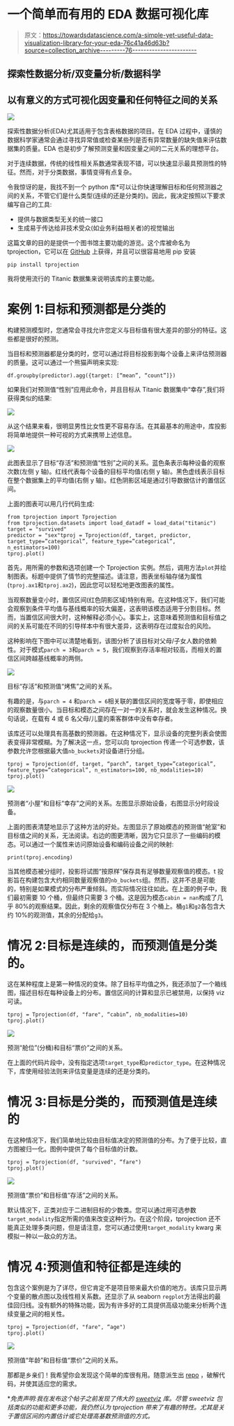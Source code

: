 # 一个简单而有用的 EDA 数据可视化库

> 原文：<https://towardsdatascience.com/a-simple-yet-useful-data-visualization-library-for-your-eda-76c41a46d63b?source=collection_archive---------76----------------------->

## 探索性数据分析/双变量分析/数据科学

## 以有意义的方式可视化因变量和任何特征之间的关系

![](img/3dc462ef1bead85c93219a6c2b881705.png)

探索性数据分析(EDA)尤其适用于包含表格数据的项目。在 EDA 过程中，谨慎的数据科学家通常会通过寻找异常值或检查某些列是否有异常数量的缺失值来评估数据集的质量。EDA 也是初步了解预测变量和因变量之间的二元关系的理想平台。

对于连续数据，传统的线性相关系数通常表现不错，可以快速显示最具预测性的特征。然而，对于分类数据，事情变得有点复杂。

令我惊讶的是，我找不到一个 python 库*可以让你快速理解目标和任何预测器之间的关系，不管它们是什么类型(连续的还是分类的)。因此，我决定按照以下要求编写自己的工具:

*   提供与数据类型无关的统一接口
*   生成易于传达给非技术受众(如业务利益相关者)的视觉输出

这篇文章的目的是提供一个图书馆主要功能的游览。这个库被命名为 tprojection，它可以在 [GitHub](https://github.com/greghor/tprojection) 上获得，并且可以很容易地用 pip 安装

```
pip install tprojection
```

我将使用流行的 Titanic 数据集来说明该库的主要功能。

# 案例 1:目标和预测都是分类的

构建预测模型时，您通常会寻找允许您定义与目标值有很大差异的部分的特征。这些都是很好的预测。

当目标和预测器都是分类的时，您可以通过将目标投影到每个设备上来评估预测器的质量。这可以通过一个熊猫声明来实现:

```
df.groupby(predictor).agg({target: [“mean”, “count”]})
```

如果我们对预测值“性别”应用此命令，并且目标从 Titanic 数据集中“幸存”,我们将获得类似的结果:

![](img/81d2bbe37df7bed8c56d1bc2194f6fa4.png)

从这个结果来看，很明显男性比女性更不容易存活。在其最基本的用途中，库投影将简单地提供一种可视的方式来携带上述信息。

![](img/a41b07b0e66e541f9aaa5f4b4339a7c4.png)

此图表显示了目标“存活”和预测值“性别”之间的关系。蓝色条表示每种设备的观察次数(左侧 y 轴)。红线代表每个设备的目标平均值(右侧 y 轴)。黑色虚线表示目标在整个数据集上的平均值(右侧 y 轴)。红色阴影区域是通过引导数据估计的置信区间。

上面的图表可以用几行代码生成:

```
from tprojection import Tprojection
from tprojection.datasets import load_datadf = load_data("titanic")
target = "survived"
predictor = "sex"tproj = Tprojection(df, target, predictor, target_type=”categorical”, feature_type=”categorical”, n_estimators=100)
tproj.plot()
```

首先，用所需的参数和选项创建一个 Tprojection 实例。然后，调用方法`plot`并绘制图表。标题中提供了情节的完整描述。请注意，图表坐标轴存储为属性(`tproj.ax1`和`tproj.ax2`)，因此您可以轻松地更改图表的属性。

当观察数量变小时，置信区间(红色阴影区域)特别有用。在这种情况下，我们可能会观察到条件平均值与基线概率的较大偏差，这表明该模态适用于分割目标。然而，当置信区间很大时，这种解释必须小心。事实上，这意味着预测值和目标值之间的关系可能在不同的引导样本中有很大差异，这表明存在过度拟合的风险。

这种影响在下图中可以清楚地看到，该图分析了该目标对父母/子女人数的依赖性。对于模式`parch = 3`和`parch = 5`，我们观察到存活率相对较高，而相关的置信区间跨越基线概率的两侧。

![](img/9c482210910a1009440cdd8a23287f33.png)

目标“存活”和预测值“烤焦”之间的关系。

有趣的是，与`parch = 4` 和`parch = 6`相关联的置信区间的宽度等于零，即使相应的观察数量很小。当目标和模态之间存在一对一的关系时，就会发生这种情况。换句话说，在载有 4 或 6 名父母/儿童的乘客群体中没有幸存者。

该库还可以处理具有高基数的预测器。在这种情况下，显示设备的完整列表会使图表变得非常模糊。为了解决这一点，您可以向 tprojection 传递一个可选参数，该参数允许您根据最大值`nb_buckets`对设备进行分组。

```
tproj = Tprojection(df, target, “parch”, target_type=”categorical”, feature_type=”categorical”, n_estimators=100, nb_modalities=10)
tproj.plot()
```

![](img/97d0981eaefac21990f7637f8ec03564.png)

预测者“小屋”和目标“幸存”之间的关系。左图显示原始设备，右图显示分时段设备。

上面的图表清楚地显示了这种方法的好处。左图显示了原始模态的预测值“舱室”和目标值之间的关系，无法阅读。右边的图更清晰，因为它只显示了一些编码的模态。可以通过一个属性来访问原始设备和编码设备之间的映射:

```
print(tproj.encoding)
```

当其他模态被分组时，投影将试图“按原样”保存具有足够数量观察值的模态。t 投影旨在构建包含大约相同数量观察值的`nb_buckets`组。然而，这并不总是可能的，特别是如果模式的分布严重倾斜。而实际情况往往如此。在上面的例子中，我们最初需要 10 个桶，但最终只需要 3 个桶。这是因为模态`cabin = nan`构成了几乎 80%的观察结果。因此，剩余的观察值仅分布在 3 个桶上。桶`g1`和`g2`各包含大约 10%的观测值，其余的分配给`g3`。

# 情况 2:目标是连续的，而预测值是分类的。

这在某种程度上是第一种情况的变体。除了目标平均值之外，我还添加了一个箱线图，描述目标在每种设备上的分布。置信区间的计算和显示已被禁用，以保持 viz 可读。

```
tproj = Tprojection(df, "fare", “cabin”, nb_modalities=10)
tproj.plot()
```

![](img/4a2e9db04cf66b97b0489edf4272be6a.png)

预测“舱位”(分桶)和目标“票价”之间的关系。

在上面的代码片段中，没有指定选项`target_type`和`predictor_type`。在这种情况下，库使用经验法则来评估变量是连续的还是分类的。

# 情况 3:目标是分类的，而预测值是连续的

在这种情况下，我们简单地比较由目标值决定的预测值的分布。为了便于比较，直方图被归一化。图例中提供了每个目标值的计数。

```
tproj = Tprojection(df, "survived", “fare")
tproj.plot()
```

![](img/f88d4bbdf443a3b7211db411ab2192b1.png)

预测值“票价”和目标值“存活”之间的关系。

默认情况下，正类对应于二进制目标的少数类。您可以通过用可选参数`target_modality`指定所需的值来改变这种行为。在这个阶段，tprojection 还不能真正处理多类问题，但是请注意，您可以通过使用`target_modality` kwarg 来模拟一种以一敌众的方法。

# 情况 4:预测值和特征都是连续的

包含这个案例是为了详尽，但它肯定不是项目带来最大价值的地方。该库只显示两个变量的散点图以及线性相关系数。还显示了从 seaborn `regplot`方法得出的最佳回归线。没有额外的特殊功能，因为有许多好的工具提供高级功能来分析两个连续变量之间的相关性。

```
tproj = Tprojection(df, "fare", “age")
tproj.plot()
```

![](img/7f363a6c5baeff133ada38f766450370.png)

预测值“年龄”和目标值“票价”之间的关系。

那都是乡亲们！我希望你会发现这个简单的库很有用。随意派生出 [repo](https://github.com/greghor/tprojection) ，破解代码，并使其适应您的需求。

**免责声明:我在发布这个帖子之前发现了伟大的* [*sweetviz*](/powerful-eda-exploratory-data-analysis-in-just-two-lines-of-code-using-sweetviz-6c943d32f34) *库。尽管 sweetviz 包括类似的功能和更多功能，我仍然认为 tprojection 带来了有趣的特性。尤其是关于置信区间的内置估计或它处理高基数预测值的方式。*